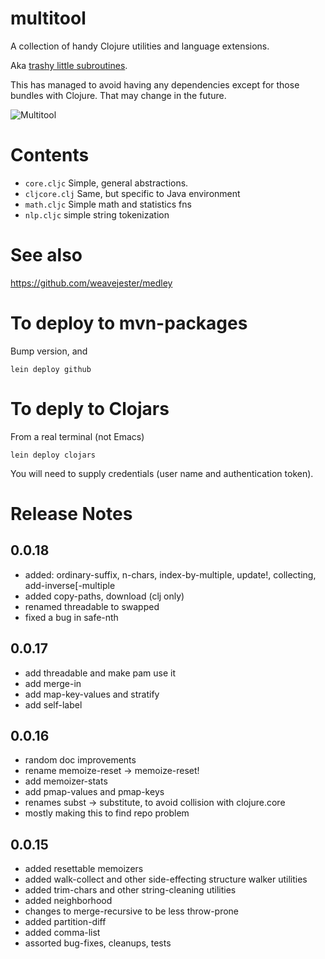 # multitool

A collection of handy Clojure utilities and language extensions.

Aka [trashy little subroutines](https://github.com/chrislgarry/Apollo-11/blob/422050965990dfa8ad1ffe4ae92e793d7d1ddae5/Luminary099/LUNAR_LANDING_GUIDANCE_EQUATIONS.agc#L1375). 

This has managed to avoid having any dependencies except for those bundles with Clojure. That may change in the future. 



![Multitool](https://ae01.alicdn.com/kf/HTB1Z4FMaOLxK1Rjy0Ffq6zYdVXaA/2019-New-Design-Multi-Tools-Plier-Folding-Knife-Survival-Multitool-Outdoor-EDC-Gear-Camping-Fishing-Tool.jpg)

# Contents

- `core.cljc`
 Simple, general abstractions. 
- `cljcore.clj`
 Same, but specific to Java environment
 - `math.cljc`
 Simple math and statistics fns
 - `nlp.cljc`
 simple string tokenization

# See also

https://github.com/weavejester/medley


# To deploy to mvn-packages

Bump version, and 

    lein deploy github

# To deply to Clojars

From a real terminal (not Emacs)

    lein deploy clojars
	
You will need to supply credentials (user name and  authentication token).


# Release Notes

## 0.0.18

- added: ordinary-suffix, n-chars, index-by-multiple, update!, collecting, add-inverse[-multiple
- added copy-paths, download (clj only)
- renamed threadable to swapped
- fixed a bug in safe-nth

## 0.0.17

- add threadable and make pam use it
- add merge-in
- add map-key-values and stratify
- add self-label
  
## 0.0.16

- random doc improvements
- rename memoize-reset → memoize-reset! 
- add memoizer-stats
- add pmap-values and pmap-keys
- renames subst → substitute, to avoid collision with clojure.core
- mostly making this to find repo problem

## 0.0.15

- added resettable memoizers
- added walk-collect and other side-effecting structure walker utilities
- added trim-chars and other string-cleaning utilities
- added neighborhood
- changes to merge-recursive to be less throw-prone
- added partition-diff
- added comma-list
- assorted bug-fixes, cleanups, tests
